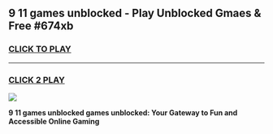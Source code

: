 
## 9 11 games unblocked - Play Unblocked Gmaes & Free #674xb
<h3>
<a href="https://news.freeplayer.one?title=9_11_games_unblocked&ref=03M">CLICK TO PLAY</a></h3>
<hr>

<h3>
<a href="https://news.freeplayer.one?title=9_11_games_unblocked&ref=03M">CLICK 2 PLAY</a>
  
</h3>

<a href="https://news.freeplayer.one?title=9_11_games_unblocked&ref=03M"><img src="https://clearcache.store/games.png"></a>


**9 11 games unblocked games unblocked: Your Gateway to Fun and Accessible Online Gaming**
